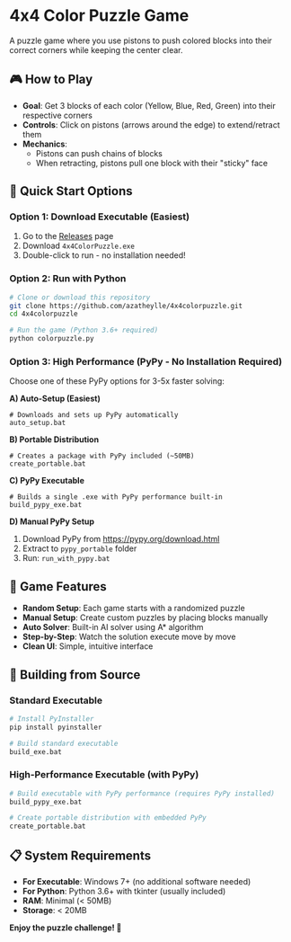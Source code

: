# 4x4 Color Puzzle Game

A puzzle game where you use pistons to push colored blocks into their correct corners while keeping the center clear.

## 🎮 How to Play

- **Goal**: Get 3 blocks of each color (Yellow, Blue, Red, Green) into their respective corners
- **Controls**: Click on pistons (arrows around the edge) to extend/retract them
- **Mechanics**: 
  - Pistons can push chains of blocks
  - When retracting, pistons pull one block with their "sticky" face

## 🚀 Quick Start Options

### Option 1: Download Executable (Easiest)
1. Go to the [Releases](../../releases) page
2. Download `4x4ColorPuzzle.exe`
3. Double-click to run - no installation needed!

### Option 2: Run with Python
```bash
# Clone or download this repository
git clone https://github.com/azatheylle/4x4colorpuzzle.git
cd 4x4colorpuzzle

# Run the game (Python 3.6+ required)
python colorpuzzle.py
```

### Option 3: High Performance (PyPy - No Installation Required)
Choose one of these PyPy options for 3-5x faster solving:

**A) Auto-Setup (Easiest)**
```batch
# Downloads and sets up PyPy automatically
auto_setup.bat
```

**B) Portable Distribution**
```batch
# Creates a package with PyPy included (~50MB)
create_portable.bat
```

**C) PyPy Executable**
```batch
# Builds a single .exe with PyPy performance built-in
build_pypy_exe.bat
```

**D) Manual PyPy Setup**
1. Download PyPy from https://pypy.org/download.html
2. Extract to `pypy_portable` folder
3. Run: `run_with_pypy.bat`

## 🎯 Game Features

- **Random Setup**: Each game starts with a randomized puzzle
- **Manual Setup**: Create custom puzzles by placing blocks manually
- **Auto Solver**: Built-in AI solver using A* algorithm
- **Step-by-Step**: Watch the solution execute move by move
- **Clean UI**: Simple, intuitive interface

## 🔧 Building from Source

### Standard Executable
```bash
# Install PyInstaller
pip install pyinstaller

# Build standard executable
build_exe.bat
```

### High-Performance Executable (with PyPy)
```bash
# Build executable with PyPy performance (requires PyPy installed)
build_pypy_exe.bat

# Create portable distribution with embedded PyPy
create_portable.bat
```

## 📋 System Requirements

- **For Executable**: Windows 7+ (no additional software needed)
- **For Python**: Python 3.6+ with tkinter (usually included)
- **RAM**: Minimal (< 50MB)
- **Storage**: < 20MB

**Enjoy the puzzle challenge! 🧩**
